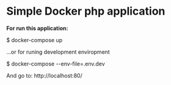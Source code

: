 # Simple Docker php application 


**For run this application:**

$ docker-compose up

...or for runing development enviropment

$ docker-compose --env-file=.env.dev

And go to:
http://localhost:80/

